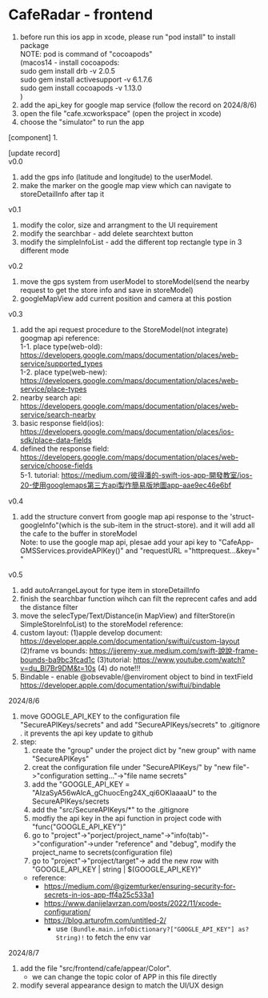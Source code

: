 # CafeRadar - frontend
1. before run this ios app in xcode, please run "pod install" to install package  
NOTE: pod is command of "cocoapods"  
(macos14 - install cocoapods:  
    sudo gem install drb -v 2.0.5   
    sudo gem install activesupport -v 6.1.7.6   
    sudo gem install cocoapods -v 1.13.0   
)  
2. add the api\_key for google map service (follow the record on 2024/8/6)
3. open the file "cafe.xcworkspace" (open the project in xcode)  
4. choose the "simulator" to run the app  

[component]
1. 

[update record]  
v0.0  
1. add the gps info (latitude and longitude) to the userModel.  
2. make the marker on the google map view which can navigate to storeDetailInfo after tap it  

v0.1  
1. modify the color, size and arrangment to the UI requirement  
2. modify the searchbar - add delete searchtext button  
3. modify the simpleInfoList - add the different top rectangle type in 3 different mode   

v0.2  
1. move the gps system from userModel to storeModel(send the nearby request to get the store info and save in storeModel)  
2. googleMapView add current position and camera at this postion  
  
v0.3  
1. add the api request procedure to the StoreModel(not integrate)  
googmap api reference:  
1-1. place type(web-old): https://developers.google.com/maps/documentation/places/web-service/supported_types  
1-2. place type(web-new): https://developers.google.com/maps/documentation/places/web-service/place-types  
2. nearby search api: https://developers.google.com/maps/documentation/places/web-service/search-nearby
3. basic response field(ios): https://developers.google.com/maps/documentation/places/ios-sdk/place-data-fields  
4. defined the response field: https://developers.google.com/maps/documentation/places/web-service/choose-fields  
5-1. tutorial: https://medium.com/彼得潘的-swift-ios-app-開發教室/ios-20-使用googlemaps第三方api製作簡易版地圖app-aae9ec46e6bf

v0.4
1. add the structure convert from google map api response to the 'struct-googleInfo"(which is the sub-item in the struct-store). and it will add all the cafe to the buffer in storeModel  
Note: to use the google map api, plesae add your api key to "CafeApp-GMSServices.provideAPIKey()" and "requestURL ="httprequest...&key=" "

v0.5
1. add autoArrangeLayout for type item in storeDetailInfo
2. finish the searchbar function wihch can filt the reprecent cafes and add the distance filter
3. move the selecType/Text/Distance(in MapView) and filterStore(in SimpleStoreInfoList) to the storeModel
reference:
1. custom layout:
    (1)apple develop document: https://developer.apple.com/documentation/swiftui/custom-layout
    (2)frame vs bounds: https://jjeremy-xue.medium.com/swift-說說-frame-bounds-ba9bc3fcad1c
    (3)tutorial: https://www.youtube.com/watch?v=du_Bl7Br9DM&t=10s
    (4) do note!!!
2. Bindable - enable @obsevable/@enviroment object to bind in textField
    https://developer.apple.com/documentation/swiftui/bindable
    
    
2024/8/6
1. move GOOGLE_API_KEY to the configuration file "SecureAPIKeys/secrets" and add "SecureAPIKeys/secrets" to .gitignore . it prevents the api key update to github 
2. step:
    1. create the "group" under the project dict by "new group" with name "SecureAPIKeys"
    2. creat the configuration file under "SecureAPIKeys/" by "new file"->"configuration setting..."->"file name secrets"
    3. add the "GOOGLE_API_KEY = "AIzaSyA56wAlcA_gChuocEng24X_qi6OKIaaaaU" to the SecureAPIKeys/secrets
    4. add the "src/SecureAPIKeys/\*" to the .gitignore
    4. modfiy the api key in the api function in project code with "func("GOOGLE_API_KEY")"
    5. go to "project"->"porject/project_name"->"info(tab)"->"configuration"->under "reference" and "debug", modify the project\_name to secrets(configuration file)
    7. go to "project"->"project/target"->  add the new row with "GOOGLE_API_KEY | string | $(GOOGLE_API_KEY)"
    * reference: 
        * https://medium.com/@gizemturker/ensuring-security-for-secrets-in-ios-app-ff4a25c533a1
        * https://www.danijelavrzan.com/posts/2022/11/xcode-configuration/
        * https://blog.arturofm.com/untitled-2/
            * use ```(Bundle.main.infoDictionary?["GOOGLE_API_KEY"] as? String)!``` to fetch the env var
        
2024/8/7
1. add the file "src/frontend/cafe/appear/Color".
    * we can change the topic color of APP in this file directly
2. modify several appearance design to match the UI/UX design
